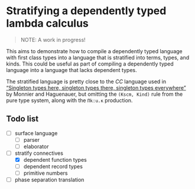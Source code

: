 # Stratifying a dependently typed lambda calculus

> NOTE: A work in progress!

This aims to demonstrate how to compile a dependently typed language with first
class types into a language that is stratified into terms, types, and kinds.
This could be useful as part of compiling a dependently typed language into a
language that lacks dependent types.

The stratified language is pretty close to the _CC_ language used in [“Singleton
types here, singleton types there, singleton types everywhere”](https://doi.org/10.1145/1707790.1707792)
by Monnier and Haguenauer, but omitting the `(Kscm, Kind)` rule from the pure type
system, along with the `Πk:u.κ` production.

## Todo list

- [ ] surface language
  - [ ] parser
  - [ ] elaborator
- [ ] stratify connectives
  - [x] dependent function types
  - [ ] dependent record types
  - [ ] primitive numbers
- [ ] phase separation translation
